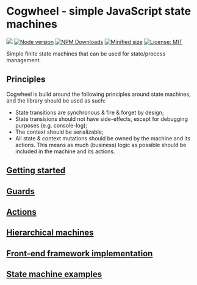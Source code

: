 # Cogwheel - simple JavaScript state machines

![](https://github.com/crinklesio/cogwheel/workflows/test/badge.svg)
[![Node version](https://img.shields.io/npm/v/cogwheel.svg?style=flat)](https://www.npmjs.com/package/cogwheel)
[![NPM Downloads](https://img.shields.io/npm/dm/cogwheel.svg?style=flat)](https://www.npmjs.com/package/cogwheel)
[![Minified size](https://img.shields.io/bundlephobia/min/cogwheel?label=minified)](https://www.npmjs.com/package/cogwheel)
[![License: MIT](https://img.shields.io/badge/License-MIT-yellow.svg)](https://opensource.org/licenses/MIT)

Simple finite state machines that can be used for state/process management.

## Principles

Cogwheel is build around the following principles around state machines, and the library should be used as such:

- State transitions are synchronous & fire & forget by design;
- State transisions should not have side-effects, except for debugging purposes (e.g. console-log);
- The context should be serializable;
- All state & context mutations should be owned by the machine and its actions. This means as much (business) logic as possible should be included in the machine and its actions.

## [Getting started](./docs/getting-started.md)

## [Guards](./docs/guards.md)

## [Actions](./docs/actions.md)

## [Hierarchical machines](./docs/hierarchical-machines.md)

## [Front-end framework implementation](./docs/front-end-frameworks.md)

## [State machine examples](./docs/examples.md)
